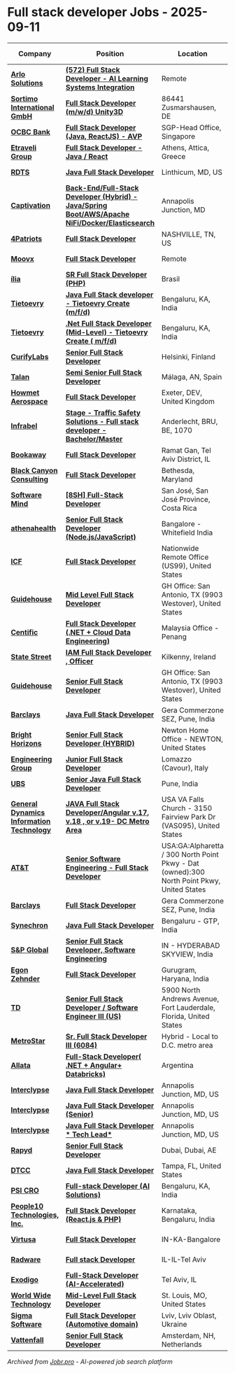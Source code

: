 # Full stack developer Jobs - 2025-09-11

| Company | Position | Location | Work Model | Date Posted |
| ------- | -------- | -------- | ---------- | ----------- |
| **[Arlo Solutions](https://arlo-solutions.com/)** | **[(572) Full Stack Developer - AI Learning Systems Integration](https://job-boards.greenhouse.io/arlosolutionsllc/jobs/4828273007)** | Remote | Remote | Sep 11 |
| **[Sortimo International GmbH](https://www.mysortimo.de)** | **[Full Stack Developer (m/w/d) Unity3D](https://jobs.mysortimo.de/job/86441-Zusmarshausen-Full-Stack-Developer-%28mwd%29-Unity3D/1246444701/)** | 86441 Zusmarshausen, DE | On Site | Sep 11 |
| **[OCBC Bank](https://www.ocbc.com/)** | **[Full Stack Developer (Java, ReactJS) - AVP](https://ocbc.wd102.myworkdayjobs.com/en-US/External/job/OCBC-Singapore/Full-Stack-Developer--Java--ReactJS----AVP_JR00003044)** | SGP-Head Office, Singapore | On Site | Sep 11 |
| **[Etraveli Group](https://www.etraveligroup.com/)** | **[Full Stack Developer - Java / React](https://apply.workable.com/j/EE94E9C34C/apply)** | Athens, Attica, Greece | On Site | Sep 11 |
| **[RDTS](https://www.rightdirectiontech.com/)** | **[Java Full Stack Developer](https://recruiting.paylocity.com/Recruiting/Jobs/Details/3565434)** | Linthicum, MD, US | On Site | Sep 10 |
| **[Captivation](https://captivation.us/)** | **[Back-End/Full-Stack Developer (Hybrid) - Java/Spring Boot/AWS/Apache NiFi/Docker/Elasticsearch](https://job-boards.greenhouse.io/captivation/jobs/4917014008)** | Annapolis Junction, MD | On Site | Sep 10 |
| **[4Patriots](https://www.4patriots.com/)** | **[Full Stack Developer](https://recruiting.paylocity.com/Recruiting/Jobs/Details/3509102)** | NASHVILLE, TN, US | On Site | Sep 10 |
| **[Moovx](https://moovx.mobi/)** | **[Full Stack Developer](https://job-boards.greenhouse.io/moovx/jobs/4347083005)** | Remote | Remote | Sep 10 |
| **[ília](https://ilia.digital/)** | **[SR Full Stack Developer (PHP)](https://job-boards.greenhouse.io/ilia/jobs/5646884004)** | Brasil | On Site | Sep 10 |
| **[Tietoevry](https://www.tietoevry.com/)** | **[Java Full Stack developer - Tietoevry Create (m/f/d)](https://jobs.smartrecruiters.com/Tietoevry1/744000080987661-java-full-stack-developer-tietoevry-create-m-f-d-)** | Bengaluru, KA, India | On Site | Sep 10 |
| **[Tietoevry](https://www.tietoevry.com/)** | **[.Net Full Stack Developer (Mid-Level) - Tietoevry Create ( m/f/d)](https://jobs.smartrecruiters.com/Tietoevry1/744000080985575--net-full-stack-developer-mid-level-tietoevry-create-m-f-d-)** | Bengaluru, KA, India | On Site | Sep 10 |
| **[CurifyLabs](https://www.curifylabs.com/)** | **[Senior Full Stack Developer](https://curifylabs.teamtailor.com/jobs/6433275-senior-full-stack-developer)** | Helsinki, Finland | On Site | Sep 10 |
| **[Talan](https://talan.com)** | **[Semi Senior Full Stack Developer](https://jobs.smartrecruiters.com/Talan/744000080970193-semi-senior-full-stack-developer)** | Málaga, AN, Spain | On Site | Sep 10 |
| **[Howmet Aerospace](https://www.howmet.com/)** | **[Full Stack Developer](https://fa-exty-saasfaprod1.fa.ocs.oraclecloud.com/hcmUI/CandidateExperience/en/sites/jobsearch/job/114180)** | Exeter, DEV, United Kingdom | On Site | Sep 10 |
| **[Infrabel](https://www.infrabel.be)** | **[Stage - Traffic Safety Solutions - Full stack developer - Bachelor/Master](https://jobs.infrabel.be/job/Anderlecht-Stage-Traffic-Safety-Solutions-Full-stack-developer-BachelorMaster-BRU-1070/826825402/)** | Anderlecht, BRU, BE, 1070 | On Site | Sep 10 |
| **[Bookaway](https://www.bookaway.com/)** | **[Full Stack Developer](https://www.comeet.com/jobs/Bookaway/64.006/full-stack-developer/0B.C55)** | Ramat Gan, Tel Aviv District, IL | On Site | Sep 10 |
| **[Black Canyon Consulting](https://www.bccdc.net/)** | **[Full Stack Developer](https://job-boards.greenhouse.io/bcc/jobs/5868099003)** | Bethesda, Maryland | On Site | Sep 10 |
| **[Software Mind](https://softwaremind.com)** | **[[8SH] Full-Stack Developer](https://jobs.smartrecruiters.com/SoftwareMind/744000080915345--8sh-full-stack-developer)** | San José, San José Province, Costa Rica | On Site | Sep 10 |
| **[athenahealth](https://www.athenahealth.com/)** | **[Senior Full Stack Developer (Node.js/JavaScript)](https://athenahealth.wd1.myworkdayjobs.com/en-US/External/job/Bangalore---Whitefield-India/Senior-Full-Stack-Developer--Nodejs-JavaScript-_R13410-1)** | Bangalore - Whitefield India | On Site | Sep 10 |
| **[ICF](https://www.icf.com/)** | **[Full Stack Developer](https://icf.wd5.myworkdayjobs.com/en-US/ICFExternal_Career_Site/job/Reston-VA/Full-Stack-Developer_R2502560)** | Nationwide Remote Office (US99), United States | Remote | Sep 10 |
| **[Guidehouse](https://www.guidehouse.com/)** | **[Mid Level Full Stack Developer](https://guidehouse.wd1.myworkdayjobs.com/en-US/External/job/US---TX-San-Antonio/Mid-Level-Full-Stack-Developer_32138)** | GH Office: San Antonio, TX (9903 Westover), United States | On Site | Sep 10 |
| **[Centific](https://centific.com/)** | **[Full Stack Developer (.NET + Cloud Data Engineering)](https://centific.wd1.myworkdayjobs.com/en-US/Centific_Global/job/Malaysia-Office--Penang/Full-Stack-Developer--NET---Cloud-Data-Engineering-_JR105224-2)** | Malaysia Office -Penang | On Site | Sep 10 |
| **[State Street](https://www.statestreet.com/)** | **[IAM Full Stack Developer , Officer](https://statestreet.wd1.myworkdayjobs.com/en-US/Global/job/Kilkenny-Ireland/IAM-Security-Engineer-full-stack-developer---Officer_R-773208-1)** | Kilkenny, Ireland | On Site | Sep 10 |
| **[Guidehouse](https://www.guidehouse.com/)** | **[Senior Full Stack Developer](https://guidehouse.wd1.myworkdayjobs.com/en-US/External/job/US---TX-San-Antonio/Senior-Full-Stack-Developer_32135)** | GH Office: San Antonio, TX (9903 Westover), United States | On Site | Sep 10 |
| **[Barclays](https://home.barclays/)** | **[Java Full Stack Developer](https://barclays.wd3.myworkdayjobs.com/en-US/External_Career_Site_Barclays/job/Gera-Commerzone-SEZ--Pune/Senior-Java-Backend-Developer_JR-0000043987)** | Gera Commerzone SEZ, Pune, India | On Site | Sep 10 |
| **[Bright Horizons](https://www.brighthorizons.com/)** | **[Senior Full Stack Developer (HYBRID)](https://brighthorizons.wd5.myworkdayjobs.com/en-US/External-NorthAmerica/job/Newton-Massachusetts-02459/Senior-Full-Stack-Developer_JR-116557)** | Newton Home Office - NEWTON, United States | On Site | Sep 10 |
| **[Engineering Group](https://www.eng.it/)** | **[Junior Full Stack Developer](https://eng.wd3.myworkdayjobs.com/en-US/ExternalCareers/job/Lomazzo-Cavour/Junior-Full-Stack-Developer_JR104058)** | Lomazzo (Cavour), Italy | On Site | Sep 10 |
| **[UBS](https://www.ubs.com/)** | **[Senior Java Full Stack Developer](https://jobs.ubs.com/TGnewUI/Search/home/HomeWithPreLoad?partnerid=25008&siteid=5155&PageType=JobDetails&jobid=317069)** | Pune, India | On Site | Sep 10 |
| **[General Dynamics Information Technology](https://www.gdit.com/)** | **[JAVA Full Stack Developer/Angular v.17, v.18 , or v.19- DC Metro Area](https://gdit.wd5.myworkdayjobs.com/en-US/External_Career_Site/job/USA-VA-Falls-Church/JAVA-Full-Stack-Developer-Angular-v17--v18---or-v19_RQ206397)** | USA VA Falls Church - 3150 Fairview Park Dr (VAS095), United States | Remote | Sep 10 |
| **[AT&T](https://www.att.com/)** | **[Senior Software Engineering - Full Stack Developer](https://att.wd1.myworkdayjobs.com/en-US/ATTGeneral/job/USAGAAlpharetta--300-North-Point-Pkwy---Dat-owned300-North-Point-Pkwy/Senior-Software-Engineering---Full-Stack-Developer_R-81501)** | USA:GA:Alpharetta / 300 North Point Pkwy - Dat (owned):300 North Point Pkwy, United States | On Site | Sep 10 |
| **[Barclays](https://home.barclays/)** | **[Full Stack Developer](https://barclays.wd3.myworkdayjobs.com/en-US/External_Career_Site_Barclays/job/Gera-Commerzone-SEZ--Pune/Java-Developer_JR-0000034196)** | Gera Commerzone SEZ, Pune, India | On Site | Sep 10 |
| **[Synechron](https://www.synechron.com/)** | **[Java Full Stack Developer](https://synechron.wd1.myworkdayjobs.com/en-US/SynechronCareers/job/Bengaluru---Bellandur-GTP/Java-Full-Stack-Developer_JR1031622)** | Bengaluru - GTP, India | On Site | Sep 10 |
| **[S&P Global](https://www.spglobal.com/)** | **[Senior Full Stack Developer, Software Engineering](https://spgi.wd5.myworkdayjobs.com/en-US/SPGI_Internal/job/IN---HYDERABAD-SKYVIEW/Senior-Full-Stack-Developer--Python--JavaScript--AWS--Cloud-Services--Azure-_315432)** | IN - HYDERABAD SKYVIEW, India | On Site | Sep 10 |
| **[Egon Zehnder](https://www.egonzehnder.com/)** | **[Full Stack Developer](https://apply.workable.com/j/4B5AFB84D7/apply)** | Gurugram, Haryana, India | On Site | Sep 10 |
| **[TD](https://www.td.com/)** | **[Senior Full Stack Developer / Software Engineer III (US)](https://td.wd3.myworkdayjobs.com/en-US/TD_Bank_Careers/job/Fort-Lauderdale-Florida/Senior-Full-Stack-Developer---Software-Engineer-III--US-_R_1438292-1)** | 5900 North Andrews Avenue, Fort Lauderdale, Florida, United States | On Site | Sep 10 |
| **[MetroStar](https://www.metrostar.com/)** | **[Sr. Full Stack Developer III (6084)](https://metrostar.com/job-post/?gh_jid=6969203003)** | Hybrid - Local to D.C. metro area | On Site | Sep 09 |
| **[Allata](https://www.allata.com/)** | **[Full-Stack Developer( .NET + Angular+ Databricks)](https://jobs.lever.co/Allata/7398a06e-b3f1-40b5-97bb-d7061c898f44)** | Argentina | On Site | Sep 09 |
| **[Interclypse](https://www.interclypse.com/)** | **[Java Full Stack Developer](https://recruiting.paylocity.com/Recruiting/Jobs/Details/3560119)** | Annapolis Junction, MD, US | On Site | Sep 09 |
| **[Interclypse](https://www.interclypse.com/)** | **[Java Full Stack Developer (Senior)](https://recruiting.paylocity.com/Recruiting/Jobs/Details/3560042)** | Annapolis Junction, MD, US | On Site | Sep 09 |
| **[Interclypse](https://www.interclypse.com/)** | **[Java Full Stack Developer * Tech Lead*](https://recruiting.paylocity.com/Recruiting/Jobs/Details/3560028)** | Annapolis Junction, MD, US | On Site | Sep 09 |
| **[Rapyd](https://www.rapyd.net/)** | **[Senior Full Stack Developer](https://www.rapyd.net/company/careers/positions/senior-full-stack-developer-dubai/)** | Dubai, Dubai, AE | On Site | Sep 09 |
| **[DTCC](https://www.dtcc.com/)** | **[Java Full Stack Developer](https://ebxr.fa.us2.oraclecloud.com/hcmUI/CandidateExperience/en/sites/jobsearch/job/210535)** | Tampa, FL, United States | On Site | Sep 09 |
| **[PSI CRO](https://www.psi-cro.com)** | **[Full-stack Developer (AI Solutions)](https://jobs.smartrecruiters.com/PSICRO/744000080813176-full-stack-developer-ai-solutions-)** | Bengaluru, KA, India | On Site | Sep 09 |
| **[People10 Technologies, Inc.](https://people10.com/)** | **[Full Stack Developer (React.js & PHP)](https://people10.freshteam.com/jobs/5XdSGdowpeRd/full-stack-developer-react-js-php)** | Karnataka, Bengaluru, India | On Site | Sep 09 |
| **[Virtusa](https://www.virtusa.com/)** | **[Full Stack Developer](https://virtusa.taleo.net/careersection/ex/jobdetail.ftl?job=CREQ231401)** | IN-KA-Bangalore | On Site | Sep 09 |
| **[Radware](https://www.radware.com/)** | **[Full stack Developer](https://radware.taleo.net/careersection/ex/jobdetail.ftl?job=250000BS)** | IL-IL-Tel Aviv | On Site | Sep 09 |
| **[Exodigo](https://www.exodigo.com)** | **[Full-Stack Developer (AI-Accelerated)](https://www.comeet.com/jobs/exodigo/89.005/full-stack-developer-ai-accelerated/39.C5E)** | Tel Aviv, IL | On Site | Sep 09 |
| **[World Wide Technology](https://www.wwt.com/)** | **[Mid-Level Full Stack Developer](https://myjobs.adp.com/wwtexternalcareersite/cx/job-details?reqId=5001148961306)** | St. Louis, MO, United States | On Site | Sep 09 |
| **[Sigma Software](https://career.sigma.software)** | **[Full Stack Developer (Automotive domain)](https://jobs.smartrecruiters.com/SigmaSoftware2/744000080749111-full-stack-developer-automotive-domain-)** | Lviv, Lviv Oblast, Ukraine | On Site | Sep 09 |
| **[Vattenfall](https://group.vattenfall.com)** | **[Senior Full Stack Developer](https://jobs.smartrecruiters.com/Vattenfall/744000080734126-senior-full-stack-developer)** | Amsterdam, NH, Netherlands | On Site | Sep 09 |

*Archived from [Jobr.pro](https://jobr.pro?utm_source=github&utm_medium=repo&utm_campaign=github-fullstack-jobs) - AI-powered job search platform*
